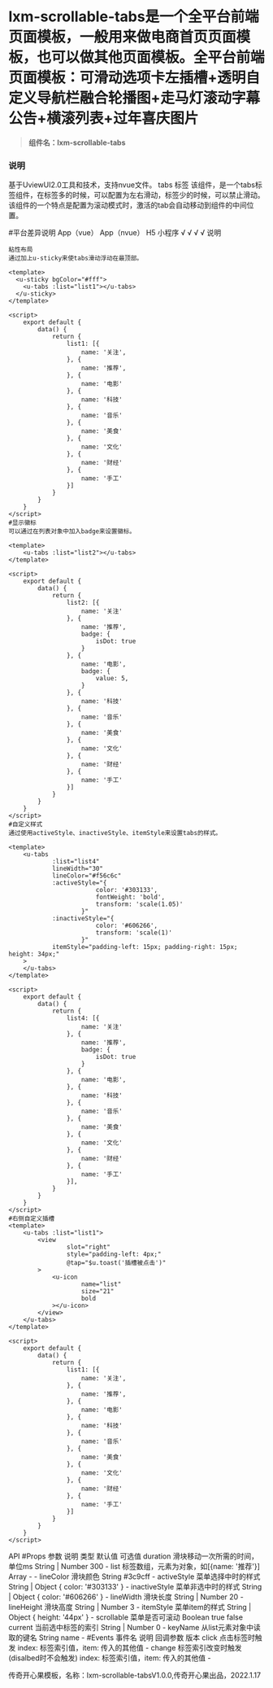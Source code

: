# lxm-scrollable-tabs是一个全平台前端页面模板，一般用来做电商首页页面模板，也可以做其他页面模板。全平台前端页面模板：可滑动选项卡左插槽+透明自定义导航栏融合轮播图+走马灯滚动字幕公告+横滚列表+过年喜庆图片
> **组件名：lxm-scrollable-tabs**

### 说明
基于UviewUI2.0工具和技术，支持nvue文件。
tabs 标签 
该组件，是一个tabs标签组件，在标签多的时候，可以配置为左右滑动，标签少的时候，可以禁止滑动。 该组件的一个特点是配置为滚动模式时，激活的tab会自动移动到组件的中间位置。

#平台差异说明
App（vue）	App（nvue）	H5	小程序
√	             √	    √	 √
说明

```
粘性布局
通过加上u-sticky来使tabs滑动浮动在最顶部。

<template>
  <u-sticky bgColor="#fff">
    <u-tabs :list="list1"></u-tabs>
  </u-sticky>
</template>

<script>
    export default {
        data() {
            return {
                list1: [{
                    name: '关注',
                }, {
                    name: '推荐',
                }, {
                    name: '电影'
                }, {
                    name: '科技'
                }, {
                    name: '音乐'
                }, {
                    name: '美食'
                }, {
                    name: '文化'
                }, {
                    name: '财经'
                }, {
                    name: '手工'
                }]
            }
        }
    }
</script>
#显示徽标
可以通过在列表对象中加入badge来设置徽标。

<template>
    <u-tabs :list="list2"></u-tabs>
</template>

<script>
    export default {
        data() {
            return {
                list2: [{
                    name: '关注'
                }, {
                    name: '推荐',
                    badge: {
                        isDot: true
                    }
                }, {
                    name: '电影',
                    badge: {
                        value: 5,
                    }
                }, {
                    name: '科技'
                }, {
                    name: '音乐'
                }, {
                    name: '美食'
                }, {
                    name: '文化'
                }, {
                    name: '财经'
                }, {
                    name: '手工'
                }]
            }
        }
    }
</script>
#自定义样式
通过使用activeStyle、inactiveStyle、itemStyle来设置tabs的样式。

<template>
    <u-tabs
            :list="list4"
            lineWidth="30"
            lineColor="#f56c6c"
            :activeStyle="{
						color: '#303133',
						fontWeight: 'bold',
						transform: 'scale(1.05)'
					}"
            :inactiveStyle="{
						color: '#606266',
						transform: 'scale(1)'
					}"
            itemStyle="padding-left: 15px; padding-right: 15px; height: 34px;"
    >
    </u-tabs>
</template>

<script>
    export default {
        data() {
            return {
                list4: [{
                    name: '关注'
                }, {
                    name: '推荐',
                    badge: {
                        isDot: true
                    }
                }, {
                    name: '电影',
                }, {
                    name: '科技'
                }, {
                    name: '音乐'
                }, {
                    name: '美食'
                }, {
                    name: '文化'
                }, {
                    name: '财经'
                }, {
                    name: '手工'
                }],
            }
        }
    }
</script>
#右侧自定义插槽
<template>
    <u-tabs :list="list1">
        <view
                slot="right"
                style="padding-left: 4px;"
                @tap="$u.toast('插槽被点击')"
        >
            <u-icon
                    name="list"
                    size="21"
                    bold
            ></u-icon>
        </view>
    </u-tabs>
</template>

<script>
    export default {
        data() {
            return {
                list1: [{
                    name: '关注',
                }, {
                    name: '推荐',
                }, {
                    name: '电影'
                }, {
                    name: '科技'
                }, {
                    name: '音乐'
                }, {
                    name: '美食'
                }, {
                    name: '文化'
                }, {
                    name: '财经'
                }, {
                    name: '手工'
                }]
            }
        }
    }
</script>
```
API
#Props
参数	说明	类型	默认值	可选值
duration	滑块移动一次所需的时间，单位ms	String | Number	300	-
list	标签数组，元素为对象，如[{name: '推荐'}]	Array	-	-
lineColor	滑块颜色	String	#3c9cff	-
activeStyle	菜单选择中时的样式	String | Object	{ color: '#303133' }	-
inactiveStyle	菜单非选中时的样式	String | Object	{ color: '#606266' }	-
lineWidth	滑块长度	String | Number	20	-
lineHeight	滑块高度	String | Number	3	-
itemStyle	菜单item的样式	String | Object	{ height: '44px' }	-
scrollable	菜单是否可滚动	Boolean	true	false
current	当前选中标签的索引	String | Number	0	-
keyName	从list元素对象中读取的键名	String	name	-
#Events
事件名	说明	回调参数	版本
click	点击标签时触发	index: 标签索引值，item: 传入的其他值	-
change	标签索引改变时触发(disalbed时不会触发)	index: 标签索引值，item: 传入的其他值	-

传奇开心果模板，名称：lxm-scrollable-tabsV1.0.0,传奇开心果出品，2022.1.17